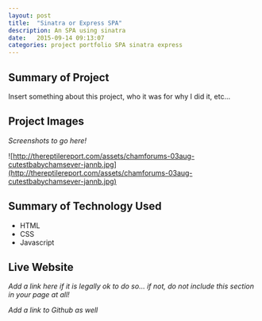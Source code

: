 ```yaml
---
layout: post
title:  "Sinatra or Express SPA"
description: An SPA using sinatra
date:   2015-09-14 09:13:07
categories: project portfolio SPA sinatra express
---
```




## Summary of Project

Insert something about this project, who it was for why I did it, etc...

## Project Images
*Screenshots to go here!*

![http://thereptilereport.com/assets/chamforums-03aug-cutestbabychamsever-jannb.jpg](http://thereptilereport.com/assets/chamforums-03aug-cutestbabychamsever-jannb.jpg)

## Summary of Technology Used

- HTML
- CSS
- Javascript

## Live Website

*Add a link here if it is legally ok to do so... if not, do not include this section in your page at all!*

*Add a link to Github as well*
